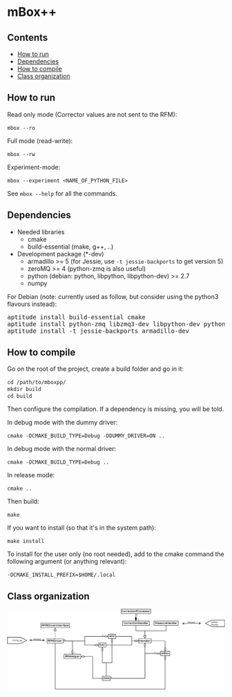 # mBox++

## Contents
 * [How to run](#run-howto)
 * [Dependencies](#deps)
 * [How to compile](#compile-howto)
 * [Class organization](#diagram)

## <a name="run-howto"></a> How to run

Read only mode (Corrector values are not sent to the RFM):

    mbox --ro

Full mode (read-write):

    mbox --rw

Experiment-mode:

    mbox --experiment <NAME_OF_PYTHON_FILE>

See `mbox --help` for all the commands.

## <a name="deps"></a> Dependencies
 * Needed libraries
   * cmake
   * build-essential (make, g++, ..)
 * Development package (*-dev)
   * armadillo >= 5 (for Jessie, use `-t jessie-backports` to get version 5)
   * zeroMQ >= 4  (python-zmq is also useful)
   * python (debian: python, libpython, libpython-dev) >= 2.7
   * numpy

For Debian (note: currently used as follow, but consider using the python3
flavours instead):

<pre>
aptitude install build-essential cmake
aptitude install python-zmq libzmq3-dev libpython-dev python-numpy
aptitude install -t jessie-backports armadillo-dev
</pre>

## <a name="compile-howto"></a> How to compile

Go on the root of the project, create a build folder and go in it:

    cd /path/to/mboxpp/
    mkdir build
    cd build

Then configure the compilation. If a dependency is missing, you will be told.

In debug mode with the dummy driver:

    cmake -DCMAKE_BUILD_TYPE=Debug -DDUMMY_DRIVER=ON ..

In debug mode with the normal driver:

    cmake -DCMAKE_BUILD_TYPE=Debug ..

In release mode:

    cmake ..

Then build:

    make

If you want to install (so that it's in the system path):

    make install

To install for the user only (no root needed), add to the cmake command the
following argument (or anything relevant):

    -DCMAKE_INSTALL_PREFIX=$HOME/.local

## <a name="diagram"></a> Class organization

![ ](doc/img/mBox_classDiagram.png "Diagramme")

